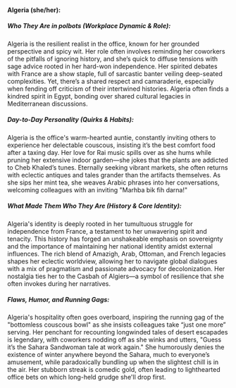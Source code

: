 #### Algeria (she/her):  

##### Who They Are in *polbots* (Workplace Dynamic & Role):  
Algeria is the resilient realist in the office, known for her grounded perspective and spicy wit. Her role often involves reminding her coworkers of the pitfalls of ignoring history, and she’s quick to diffuse tensions with sage advice rooted in her hard-won independence. Her spirited debates with France are a show staple, full of sarcastic banter veiling deep-seated complexities. Yet, there’s a shared respect and camaraderie, especially when fending off criticism of their intertwined histories. Algeria often finds a kindred spirit in Egypt, bonding over shared cultural legacies in Mediterranean discussions.

##### Day-to-Day Personality (Quirks & Habits):  
Algeria is the office's warm-hearted auntie, constantly inviting others to experience her delectable couscous, insisting it’s the best comfort food after a taxing day. Her love for Rai music spills over as she hums while pruning her extensive indoor garden—she jokes that the plants are addicted to Cheb Khaled’s tunes. Eternally seeking vibrant markets, she often returns with eclectic antiques and tales grander than the artifacts themselves. As she sips her mint tea, she weaves Arabic phrases into her conversations, welcoming colleagues with an inviting "Marhba bik fih darna!"

##### What Made Them Who They Are (History & Core Identity):  
Algeria's identity is deeply rooted in her tumultuous struggle for independence from France, a testament to her unwavering spirit and tenacity. This history has forged an unshakeable emphasis on sovereignty and the importance of maintaining her national identity amidst external influences. The rich blend of Amazigh, Arab, Ottoman, and French legacies shapes her eclectic worldview, allowing her to navigate global dialogues with a mix of pragmatism and passionate advocacy for decolonization. Her nostalgia ties her to the Casbah of Algiers—a symbol of resilience that she often invokes during her narratives.

##### Flaws, Humor, and Running Gags:  
Algeria's hospitality often goes overboard, inspiring the running gag of the "bottomless couscous bowl" as she insists colleagues take “just one more” serving. Her penchant for recounting longwinded tales of desert escapades is legendary, with coworkers nodding off as she winks and utters, "Guess it’s the Sahara Sandwoman tale at work again." She humorously denies the existence of winter anywhere beyond the Sahara, much to everyone’s amusement, while paradoxically bundling up when the slightest chill is in the air. Her stubborn streak is comedic gold, often leading to lighthearted office bets on which long-held grudge she'll drop first.